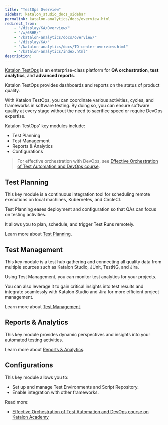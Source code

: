 ```yaml
---
title: "TestOps Overview" 
sidebar: katalon_studio_docs_sidebar
permalink: katalon-analytics/docs/overview.html 
redirect_from:
    - "/display/KA/Overview/"
    - "/x/6RHR/"
    - "/katalon-analytics/docs/overview/"
    - "/display/KA/"
    - "/katalon-analytics/docs/TO-center-overview.html"
    - "/katalon-analytics/index.html"
description: 
---
```


[Katalon TestOps](https://testops.katalon.io/home) is an enterprise-class platform for **QA orchestration**, **test analytics**, and **advanced reports**.

Katalon TestOps provides dashboards and reports on the status of product quality.

With Katalon TestOps, you can coordinate various activities, cycles, and frameworks in software testing. By doing so, you can ensure software quality at every stage without the need to sacrifice speed or require DevOps expertise.

Katalon TestOps' key modules include:
* Test Planning
* Test Management
* Reports & Analytics
* Configurations

> For effective orchestration with DevOps, see [Effective Orchestration of Test Automation and DevOps course](https://academy.katalon.com/courses/orchestration-test-automation-devops/?utm_source=kat_docs_testops&utm_medium=top_link&utm_campaign=academy_promotion).
## Test Planning

This key module is a continuous integration tool for scheduling remote executions on local machines, Kubernetes, and CircleCI.

Test Planning eases deployment and configuration so that QAs can focus on testing activities.

It allows you to plan, schedule, and trigger Test Runs remotely.

Learn more about [Test Planning](https://docs.katalon.com/katalon-analytics/docs/kt-remote-execution.html).

## Test Management

This key module is a test hub gathering and connecting all quality data from multiple sources such as Katalon Studio, JUnit, TestNG, and Jira.

Using Test Management, you can monitor test analytics for your projects.

You can also leverage it to gain critical insights into test results and integrate seamlessly with Katalon Studio and Jira for more efficient project management. 

Learn more about [Test Management](https://docs.katalon.com/katalon-analytics/docs/compare-test-results.html).

## Reports & Analytics

This key module provides dynamic perspectives and insights into your automated testing activities. 

Learn more about [Reports & Analytics](https://docs.katalon.com/katalon-analytics/docs/view-reports-overview.html).

## Configurations

This key module allows you to:

* Set up and manage Test Environments and Script Repository.
* Enable integration with other frameworks.

Read more:
* [Effective Orchestration of Test Automation and DevOps course on Katalon Academy](https://academy.katalon.com/courses/orchestration-test-automation-devops/?utm_source=kat_docs_testops&utm_medium=bottom_link&utm_campaign=academy_promotion)